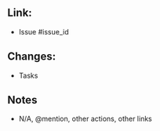 ## Link:

- Issue #issue_id

## Changes:

- Tasks

## Notes

- N/A, @mention, other actions, other links
